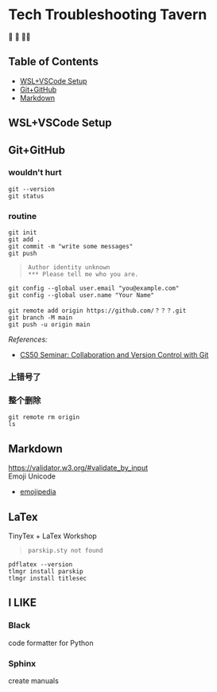 # Tech Troubleshooting Tavern

&#x1F916; &#x1F37B; &#x1F469;&#x200D;&#x1F4BB;<br>

## Table of Contents
- [WSL+VSCode Setup](#wsl-vscode-setup)
- [Git+GitHub](#git-github)
- [Markdown](#markdown)

## WSL+VSCode Setup
<!-- TODO -->

## Git+GitHub

### wouldn't hurt
```
git --version
git status
```
### routine
```
git init
git add .
git commit -m "write some messages"
git push
```
> ```
> Author identity unknown
> *** Please tell me who you are.
> ```
```
git config --global user.email "you@example.com"
git config --global user.name "Your Name"

git remote add origin https://github.com/？？？.git
git branch -M main
git push -u origin main
```

*References:*
- [CS50 Seminar: Collaboration and Version Control with Git](https://youtu.be/S-gBbnBDUhA)<br>

### 上错号了
<!-- TODO -->

### 整个删除
<!-- TODO -->
```
git remote rm origin
ls 
```
## Markdown
<!-- TODO -->
https://validator.w3.org/#validate_by_input<br>
Emoji Unicode
- [emojipedia](https://emojipedia.org/guide-dog#technical)

## LaTex
TinyTex + LaTex Workshop

> ```
> parskip.sty not found
> ```
```
pdflatex --version
tlmgr install parskip
tlmgr install titlesec
```
## I LIKE
### Black
code formatter for Python<br>
### Sphinx
create manuals<br>
